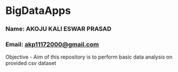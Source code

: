 # BigDataApps

### Name: AKOJU KALI ESWAR PRASAD
### Email: akp11172000@gmail.com

Objective - Aim of this repository is to perform basic data analysis on provided csv dataset
